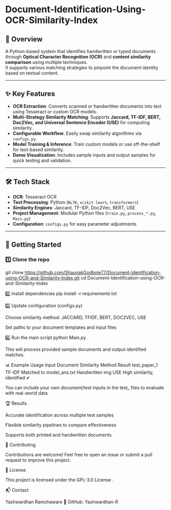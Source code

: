 # Document-Identification-Using-OCR-Similarity-Index

## 📌 Overview
A Python-based system that identifies handwritten or typed documents through **Optical Character Recognition (OCR)** and **content similarity comparison** using multiple techniques.  
It supports various matching strategies to pinpoint the document identity based on textual content.

---

## ✨ Key Features
- **OCR Extraction**: Converts scanned or handwritten documents into text using Tesseract or custom OCR models.  
- **Multi-Strategy Similarity Matching**: Supports **Jaccard, TF-IDF, BERT, Doc2Vec, and Universal Sentence Encoder (USE)** for computing similarity.  
- **Configurable Workflow**: Easily swap similarity algorithms via `configs.py`.  
- **Model Training & Inference**: Train custom models or use off-the-shelf for text-based similarity.  
- **Demo Visualization**: Includes sample inputs and output samples for quick testing and validation.  

---

## 🛠 Tech Stack
- **OCR**: Tesseract OCR  
- **Text Processing**: Python (`NLTK`, `scikit-learn`, `transformers`)  
- **Similarity Engines**: Jaccard, TF-IDF, Doc2Vec, BERT, USE  
- **Project Management**: Modular Python files (`train.py`, `process_*.py`, `Main.py`)  
- **Configuration**: `configs.py` for easy parameter adjustments  

---

## 🚀 Getting Started

### 1️⃣ Clone the repo

git clone https://github.com/ShaunakGodbole77/Document-Identification-using-OCR-and-Similarity-Index.git
cd Document-Identification-using-OCR-and-Similarity-Index


2️⃣ Install dependencies
pip install -r requirements.txt

3️⃣ Update configuration (configs.py)

Choose similarity method: JACCARD, TFIDF, BERT, DOC2VEC, USE

Set paths to your document templates and input files

4️⃣ Run the main script
python Main.py


This will process provided sample documents and output identified matches.

📊 Example Usage
Input Document	Similarity Method	Result
test_paper_1	TF-IDF	Matched to model_ans.txt
Handwritten img	USE	High similarity, identified ✔

You can include your own document/test inputs in the test_ files to evaluate with real-world data.

🏆 Results

Accurate identification across multiple test samples

Flexible similarity pipelines to compare effectiveness

Supports both printed and handwritten documents


🤝 Contributing

Contributions are welcome!
Feel free to open an issue or submit a pull request to improve this project.

📜 License

This project is licensed under the GPL-3.0 License
.

📬 Contact

Yashwardhan Ramchaware
🔗 GitHub: Yashwardhan-R

